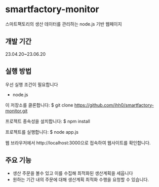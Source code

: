 # smartfactory-monitor
스마트팩토리의 생산 데이터를 관리하는 node.js 기반 웹페이지

## 개발 기간
23.04.20~23.06.20

## 실행 방법
우선 실행 조건이 필요합니다
- node.js

이 저장소를 클론합니다:
$ git clone https://github.com/ihh0/smartfactory-monitor.git

프로젝트 종속성을 설치합니다:
$ npm install

프로젝트를 실행합니다:
$ node app.js

웹 브라우저에서 http://localhost:3000으로 접속하여 웹사이트를 확인합니다.

## 주요 기능
- 생산 주문을 볼수 있고 이를 수집해 최적화된 생산계획을 세웁니다
- 원하는 기간 내의 주문에 대해 생산계획 최적화 수행을 요청할 수 있습니다.
